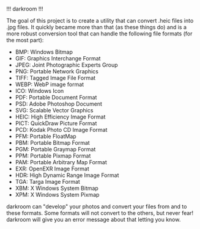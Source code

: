 !!! darkroom !!!

The goal of this project is to create a utility that can convert .heic files into .jpg files.  It quickly became more than that (as these things do) and is a more robust conversion tool that can handle the following file formats (for the most part):
- BMP: Windows Bitmap
- GIF: Graphics Interchange Format
- JPEG: Joint Photographic Experts Group
- PNG: Portable Network Graphics
- TIFF: Tagged Image File Format
- WEBP: WebP image format
- ICO: Windows Icon
- PDF: Portable Document Format
- PSD: Adobe Photoshop Document
- SVG: Scalable Vector Graphics
- HEIC: High Efficiency Image Format
- PICT: QuickDraw Picture Format
- PCD: Kodak Photo CD Image Format
- PFM: Portable FloatMap
- PBM: Portable Bitmap Format
- PGM: Portable Graymap Format
- PPM: Portable Pixmap Format
- PAM: Portable Arbitrary Map Format
- EXR: OpenEXR Image Format
- HDR: High Dynamic Range Image Format
- TGA: Targa Image Format
- XBM: X Windows System Bitmap
- XPM: X Windows System Pixmap

darkroom can "develop" your photos and convert your files from and to these formats.  Some formats will not convert to the others, but never fear!  darkroom will give you an error message about that letting you know.  
